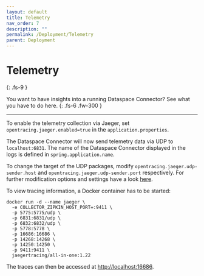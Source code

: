 ```yaml
---
layout: default
title: Telemetry
nav_order: 7
description: ""
permalink: /Deployment/Telemetry
parent: Deployment
---
```


# Telemetry
{: .fs-9 }

You want to have insights into a running Dataspace Connector? See what you have to do here.
{: .fs-6 .fw-300 }

---

To enable the telemetry collection via Jaeger, set `opentracing.jaeger.enabled=true` in the
`application.properties`.

The Dataspace Connector will now send telemetry data via UDP to `localhost:6831`. The name of the
Dataspace Connector displayed in the logs is defined in `spring.application.name`.

To change the target of the UDP packages, modify `opentracing.jaeger.udp-sender.host` and
`opentracing.jaeger.udp-sender.port` respectively. For further modification options and settings
have a look [here](https://github.com/opentracing-contrib/java-spring-jaeger).

To view tracing information, a Docker container has to be started:
```
docker run -d --name jaeger \
  -e COLLECTOR_ZIPKIN_HOST_PORT=:9411 \
  -p 5775:5775/udp \
  -p 6831:6831/udp \
  -p 6832:6832/udp \
  -p 5778:5778 \
  -p 16686:16686 \
  -p 14268:14268 \
  -p 14250:14250 \
  -p 9411:9411 \
  jaegertracing/all-in-one:1.22
```
The traces can then be accessed at [http://localhost:16686](http://localhost:16686).
